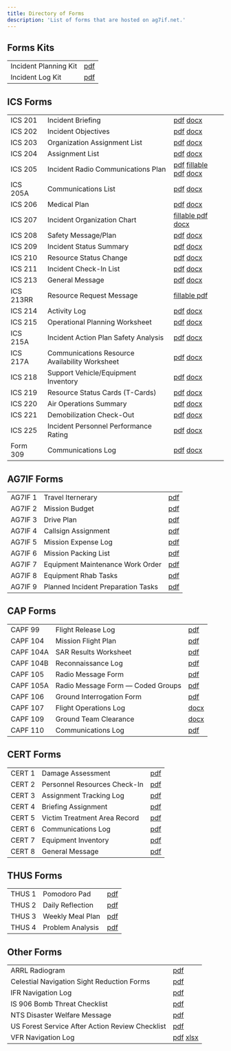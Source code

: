 ```yaml
---
title: Directory of Forms
description: 'List of forms that are hosted on ag7if.net.'
---
```


## Forms Kits
|                       |                                       |
|-----------------------|---------------------------------------|
| Incident Planning Kit | [pdf](forms/packets/planning-kit.pdf) |
| Incident Log Kit      | [pdf](forms/packets/log-kit.pdf)      |


## ICS Forms
|           |                                                |                                                                                                                      |
|-----------|------------------------------------------------|----------------------------------------------------------------------------------------------------------------------|
| ICS 201   | Incident Briefing                              | [pdf](forms/ics/pdf/ics201.pdf) [docx](forms/ics/docx/ics201.docx)                                                   |
| ICS 202   | Incident Objectives                            | [pdf](forms/ics/pdf/ics202.pdf) [docx](forms/ics/docx/ics202.docx)                                                   |
| ICS 203   | Organization Assignment List                   | [pdf](forms/ics/pdf/ics203.pdf) [docx](forms/ics/docx/ics203.docx)                                                   |
| ICS 204   | Assignment List                                | [pdf](forms/ics/pdf/ics204.pdf) [docx](forms/ics/docx/ics204.docx)                                                   |
| ICS 205   | Incident Radio Communications Plan             | [pdf](forms/ics/pdf/ics205.pdf) [fillable pdf](forms/ics/pdf/fillable/ics205.pdf) [docx](forms/ics/docx/ics205.docx) |
| ICS 205A  | Communications List                            | [pdf](forms/ics/pdf/ics205a.pdf) [docx](forms/ics/docx/ics205a.docx)                                                 |
| ICS 206   | Medical Plan                                   | [pdf](forms/ics/pdf/ics206.pdf) [docx](forms/ics/docx/ics206.docx)                                                   |
| ICS 207   | Incident Organization Chart                    | [fillable pdf](forms/ics/pdf/fillable/ics205.pdf) [docx](forms/ics/docx/ics207.docx)                                 |
| ICS 208   | Safety Message/Plan                            | [pdf](forms/ics/pdf/ics208.pdf) [docx](forms/ics/docx/ics208.docx)                                                   |
| ICS 209   | Incident Status Summary                        | [pdf](forms/ics/pdf/ics209.pdf) [docx](forms/ics/docx/ics209.docx)                                                   |
| ICS 210   | Resource Status Change                         | [pdf](forms/ics/pdf/ics210.pdf) [docx](forms/ics/docx/ics210.docx)                                                   |
| ICS 211   | Incident Check-In List                         | [pdf](forms/ics/pdf/ics211.pdf) [docx](forms/ics/docx/ics211.docx)                                                   |
| ICS 213   | General Message                                | [pdf](forms/ics/pdf/ics213.pdf) [docx](forms/ics/docx/ics213.docx)                                                   |
| ICS 213RR | Resource Request Message                       | [fillable pdf](forms/ics/pdf/fillable/ics213rr.pdf)                                                                  |
| ICS 214   | Activity Log                                   | [pdf](forms/ics/pdf/ics214.pdf) [docx](forms/ics/docx/ics214.docx)                                                   |
| ICS 215   | Operational Planning Worksheet                 | [pdf](forms/ics/pdf/ics215.pdf) [docx](forms/ics/docx/ics215.docx)                                                   |
| ICS 215A  | Incident Action Plan Safety Analysis           | [pdf](forms/ics/pdf/ics215a.pdf) [docx](forms/ics/docx/ics215a.docx)                                                 |
| ICS 217A  | Communications Resource Availability Worksheet | [pdf](forms/ics/pdf/ics217a.pdf) [docx](forms/ics/docx/ics217a.docx)                                                 |
| ICS 218   | Support Vehicle/Equipment Inventory            | [pdf](forms/ics/pdf/ics218.pdf) [docx](forms/ics/docx/ics218.docx)                                                   |
| ICS 219   | Resource Status Cards (T-Cards)                | [pdf](forms/ics/pdf/ics219.pdf) [docx](forms/ics/docx/ics219.docx)                                                   |
| ICS 220   | Air Operations Summary                         | [pdf](forms/ics/pdf/ics220.pdf) [docx](forms/ics/docx/ics220.docx)                                                   |
| ICS 221   | Demobilization Check-Out                       | [pdf](forms/ics/pdf/ics221.pdf) [docx](forms/ics/docx/ics221.docx)                                                   |
| ICS 225   | Incident Personnel Performance Rating          | [pdf](forms/ics/pdf/ics225.pdf) [docx](forms/ics/docx/ics225.docx)                                                   |
| Form 309  | Communications Log                             | [pdf](forms/ics/pdf/f309.pdf) [docx](forms/ics/docx/f309.docx)                                                       |

## AG7IF Forms
|         |                                    |                                    |
|---------|------------------------------------|------------------------------------|
| AG7IF 1 | Travel Iternerary                  | [pdf](forms/ag7if/pdf/ag7if-1.pdf) |
| AG7IF 2 | Mission Budget                     | [pdf](forms/ag7if/pdf/ag7if-2.pdf) |
| AG7IF 3 | Drive Plan                         | [pdf](forms/ag7if/pdf/ag7if-3.pdf) |
| AG7IF 4 | Callsign Assignment                | [pdf](forms/ag7if/pdf/ag7if-4.pdf) |
| AG7IF 5 | Mission Expense Log                | [pdf](forms/ag7if/pdf/ag7if-5.pdf) |
| AG7IF 6 | Mission Packing List               | [pdf](forms/ag7if/pdf/ag7if-6.pdf) |
| AG7IF 7 | Equipment Maintenance Work Order   | [pdf](forms/ag7if/pdf/ag7if-7.pdf) |
| AG7IF 8 | Equipment Rhab Tasks               | [pdf](forms/ag7if/pdf/ag7if-8.pdf) |
| AG7IF 9 | Planned Incident Preparation Tasks | [pdf](forms/ag7if/pdf/ag7if-9.pdf) |

## CAP Forms
|           |                                         |                                   |
|-----------|-----------------------------------------|-----------------------------------|
| CAPF 99   | Flight Release Log                      | [pdf](forms/cap/pdf/capf99.pdf)   |
| CAPF 104  | Mission Flight Plan                     | [pdf](forms/cap/pdf/capf104.pdf)  |
| CAPF 104A | SAR Results Worksheet                   | [pdf](forms/cap/pdf/capf104a.pdf) |
| CAPF 104B | Reconnaissance Log                      | [pdf](forms/cap/pdf/capf104b.pdf) |
| CAPF 105  | Radio Message Form                      | [pdf](forms/cap/pdf/capf105.pdf)  |
| CAPF 105A | Radio Message Form &mdash; Coded Groups | [pdf](forms/cap/pdf/capf105a.pdf) |
| CAPF 106  | Ground Interrogation Form               | [pdf](forms/cap/pdf/capf106.pdf)  |
| CAPF 107  | Flight Operations Log                   | [docx](forms/cap/docx/capf107.doc)      |
| CAPF 109  | Ground Team Clearance                   | [docx](forms/cap/docx/capf109.doc)      |
| CAPF 110  | Communications Log                      | [pdf](forms/cap/pdf/capf110.pdf)        |

## CERT Forms
|        |                              |                                 |
|--------|------------------------------|---------------------------------|
| CERT 1 | Damage Assessment            | [pdf](forms/cert/pdf/cert1.pdf) |
| CERT 2 | Personnel Resources Check-In | [pdf](forms/cert/pdf/cert2.pdf) |
| CERT 3 | Assignment Tracking Log      | [pdf](forms/cert/pdf/cert3.pdf) |
| CERT 4 | Briefing Assignment          | [pdf](forms/cert/pdf/cert4.pdf) |
| CERT 5 | Victim Treatment Area Record | [pdf](forms/cert/pdf/cert5.pdf) |
| CERT 6 | Communications Log           | [pdf](forms/cert/pdf/cert6.pdf) |
| CERT 7 | Equipment Inventory          | [pdf](forms/cert/pdf/cert7.pdf) |
| CERT 8 | General Message              | [pdf](forms/cert/pdf/cert8.pdf) |

## THUS Forms
|        |                  |                                  |
|--------|------------------|----------------------------------|
| THUS 1 | Pomodoro Pad     | [pdf](forms/thus/pdf/thus-1.pdf) |
| THUS 2 | Daily Reflection | [pdf](forms/thus/pdf/thus-2.pdf) |
| THUS 3 | Weekly Meal Plan | [pdf](forms/thus/pdf/thus-3.pdf) |
| THUS 4 | Problem Analysis | [pdf](forms/thus/pdf/thus-4.pdf) |

## Other Forms
|                                                 |                                                                         |
|-------------------------------------------------|-------------------------------------------------------------------------|
| ARRL Radiogram                                  | [pdf](forms/other/pdf/arrl-radiogram.pdf)                               |
| Celestial Navigation Sight Reduction Forms      | [pdf](forms/other/pdf/sight-reduction.pdf)                              |
| IFR Navigation Log                              | [pdf](forms/other/pdf/ifr-navlog.pdf)                                   |
| IS 906 Bomb Threat Checklist                    | [pdf](forms/other/pdf/is906.pdf)                                        |
| NTS Disaster Welfare Message                    | [pdf](forms/other/pdf/fsd-244.pdf)                                      |
| US Forest Service After Action Review Checklist | [pdf](forms/other/pdf/usda-aar.pdf)                                     |
| VFR Navigation Log                              | [pdf](forms/other/pdf/vfr-navlog.pdf) [xlsx](other/xlsx/vfr-navlog.xls) |
